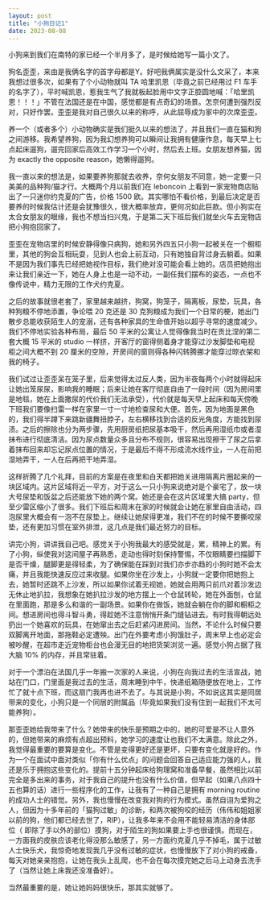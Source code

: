```yaml
---
layout: post
title: "小狗日记1"
date: 2023-08-08
---
```


小狗来到我们在南特的家已经一个半月多了，是时候给她写一篇小文了。

狗名歪歪，来由是我俩名字的首字母都是Y。好吧我俩属实是没什么文采了，本来我想过很多次，如果有了个小动物就叫 TA 哈里凯恩（毕竟之前已经用过 F1 车手的名字了），平时喊凯恩，惹我生气了我就板起脸用中文字正腔圆地喊：「哈里凯恩！！！」不管在法国还是在中国，感觉都是有点奇幻的场景。怎奈何遭到强烈反对，只好作罢。歪歪是我对自己很久以来的称呼，从此屈辱成为家中的次席歪歪。

养一个（或者多个）小动物确实是我们挺久以来的想法了，并且我们一直在猫和狗之间游移。我希望养狗，因为我幻想养狗可以瞬间让我拥有健康作息，每天早上七点起床遛狗，遛完回家后高效工作学习一个小时，然后去上班。女朋友想养猫，因为 exactly the opposite reason，她懒得遛狗。

我一直以来的想法是，如果要养狗那就去收养，奈何女朋友不同意，她一定要一只美美的品种狗/猫才行。大概两个月以前我们在 leboncoin 上看到一家宠物商店贴出了一只迷你约克夏的广告，价格 1500 欧。其实哪怕不看价格，到最后决定是否要养的时候我估计还是会犹豫很久，很大概率放弃，更何况如此巨款。但小狗实在太合女朋友的眼缘，我也不想当扫兴鬼，于是第二天下班后我们就坐火车去宠物店把小狗抱回家了。

歪歪在宠物店里的时候安静得像只病狗，她和另外四五只小狗一起被关在一个橱柜里，其他的狗会互相玩耍，见到人也会上前互动，只有她独自背过身去躺着。如果不是因为我们事先已经把她视作目标，我们绝对没可能会看上她的。店员把她抱出来让我们亲近一下，她在人身上也是一动不动，一副任我们摆布的姿态，一点也不像传说中，精力无限的工作犬约克夏。

之后的故事就很老套了，家里越来越挤，狗窝，狗笼子，隔离板，尿垫，玩具，各种狗粮不停地添置，争论喂 20 克还是 30 克狗粮成为我们一个日常的梗，她出门散步总能收获陌生人的宠溺，还有各种家具的生命值开始以超乎寻常的速度减少。我们不停地实验各种布局，最后 50 平米的公寓让人觉得像我当时在贡比涅的第二套大概 15 平米的 studio 一样挤，开客厅的窗得侧着身才能穿过沙发脚垫和电视柜之间大概不到 20 厘米的空隙，开房间的窗则得各种闪转腾挪才能穿过晾衣架和我的椅子。

我们试过让歪歪呆在笼子里，后来觉得太过反人类，因为半夜每两个小时就得起床让她出笼尿尿，影响我的睡眠；后来让她在客厅彻底自由了一段时间（因为房间里是地毯，她在上面撒尿的代价我们无法承受），代价就是每天早上起床和每天傍晚下班我们要像扫雷一样在家里一寸一寸地检查尿和大便。首先，因为地面是黑色的，我们得半蹲下来跳新疆舞扭脖子，左右横移找到合适的反光角度，方能找到尿渍。之后的擦除也分为两步骤，先用厨房纸把尿基本吸干，然后再用湿纸巾或者湿抹布进行彻底清洁。因为尿点数量众多且分布不规则，很容易出现擦干了尿之后拿着抹布回来却忘记尿点位置的情况，于是最后不得不形成流水线作业，一人在前把湿地弄干，一人在后再把干地弄湿。

这样折腾了几个礼拜，目前的方案是在夜里和白天都把她关进用隔离片圈起来的一块区域内。这片区域将近一平方，对于这么一只小狗来说绝对是个豪宅了，放一块大号尿垫和饭盆之后还能放下她的两个窝。她还是会在这片区域里大搞 party，但至少雷区缩小了很多。我们下班后和周末在家的时候就会让她在家里自由活动，四泡尿里大概会有一泡不在尿垫上。继续让她尿得更准，我们不在的时候不要撕咬尿垫，还有更加习惯在室外排泄，这几点是我们最近努力的目标。

讲完小狗，讲讲我自己吧。感觉关于小狗我最大的感受就是，累，精神上的累。有了小狗，纵使我对这间屋子再熟悉，走动也得时刻保持警惕，不仅眼睛要扫描脚下是否干燥，腿脚更是得轻柔，为了确保能在踩到对我们亦步亦趋的小狗时她不会太痛，并且我能快速反应过来收腿。如果你坐在沙发上，小狗就一定要你把她抱上去，她暂时还跳不上沙发，所以如果你试着无视她，她就会用两只前爪对着沙发边无休止地扒拉，我想象在她扒拉沙发的地方摆上一个仓鼠转轮，她在外面刨，仓鼠在里面跑，那是多么和谐的一副场景。如果你在做饭，她就会躺在你的脚和橱柜之间。想进房间也得斗智斗勇，得趁她不注意悄悄开条门缝钻进去。有时我得朝远处扔出一个她喜欢的玩具，在她窜出去之后赶紧闪进房间。当然，不论什么时候只要双脚离开地面，那拖鞋必定遭殃。出门在外要考虑小狗饿肚子，周末早上也必定会被吵醒，在超市走近宠物柜台也会漫无目的地把货架浏览一遍。感觉小狗占据了我大脑 10% 的内存，并且常驻着。

对于一个漂泊在法国几乎一年搬一次家的人来说，小狗在向我过去的生活宣战，她站在门口，门里面是我过去的生活，周末睡到中午，快递纸箱随便放在地上，工作忙了就十点下班，而这扇门我再也进不去了。与其说是小狗，不如说这其实是同居带来的变化，小狗只是一个同居的附属品（毕竟如果我们没有住到一起我们不太可能养狗）。

那歪歪她给我带来了什么？她带来的快乐是预期之中的，她的可爱是不让人意外的，但她带来的麻烦有点超出预料，她学习的速度让也我们不太满意。除此之外，我觉得最重要的要算是变化。不管是变得更好还是更坏，只要有变化就是好的。作为一个在面试中面对类似「你有什么优点」的问题会回答自己适应能力强的人，我还是乐于拥抱这些变化的。提前十五分钟起床给狗理窝和准备早餐，虽然相比以前完全是多出来的事务，对于我自己的提升也没有什么价值，但早起（如果八点四十五也算的话）进行一些程序化的工作，让我有了一种自己是拥有 morning routine 的成功人士的错觉。另外，我也慢慢在改变我对狗的行为模式。虽然自诩为爱狗之人，但因为十多年前的「猫狗过敏」的诊断，和两次被狗咬的经历（伟伟和姐姐家以前的狗，他们都已经去世了，RIP），让我多年来不会用不能轻易清洁的身体部位（ 即除了手以外的部位）摸狗，对于陌生的狗如果要上手也很谨慎。而现在，一方面我的皮肤应该老化得没那么敏感了，另一方面约克夏几乎不掉毛，属于过敏人士快乐犬，我惊奇地发现我几乎没有过敏的症状，也慢慢放下了对小狗的戒备，每天对她亲亲抱抱，让她在我头上乱爬，也不会在每次摸完她之后马上动身去洗手了（当然让她上床我还没准备好）。

当然最重要的是，她让她妈妈很快乐，那其实就够了。

